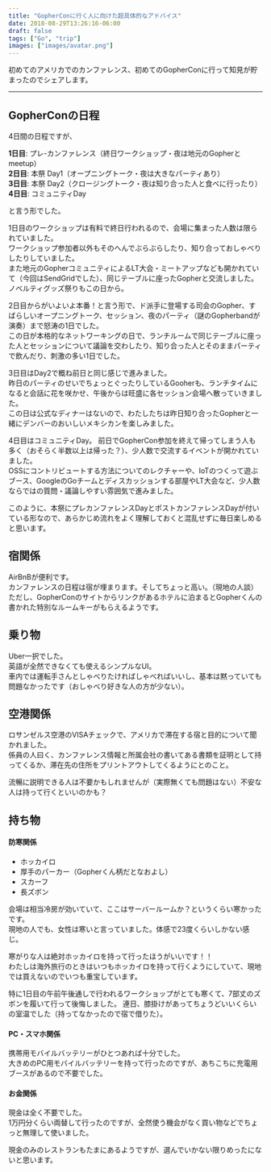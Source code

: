 ```yaml
---
title: "GopherConに行く人に向けた超具体的なアドバイス"
date: 2018-08-29T13:26:16-06:00
draft: false
tags: ["Go", "trip"]
images: ["images/avatar.png"]
---
```

初めてのアメリカでのカンファレンス、初めてのGopherConに行って知見が貯まったのでシェアします。

***
## GopherConの日程
4日間の日程ですが、

**1日目**: プレ-カンファレンス（終日ワークショップ・夜は地元のGopherとmeetup）<br>
**2日目**: 本祭 Day1（オープニングトーク・夜は大きなパーティあり）<br>
**3日目**: 本祭 Day2（クロージングトーク・夜は知り合った人と食べに行ったり）<br>
**4日目**: コミュニティDay

と言う形でした。

1日目のワークショップは有料で終日行われるので、会場に集まった人数は限られていました。<br>
ワークショップ参加者以外もそのへんでぶらぶらしたり、知り合っておしゃべりしたりしていました。<br>
また地元のGopherコミュニティによるLT大会・ミートアップなども開かれていて（今回はSendGridでした）、同じテーブルに座ったGopherと交流しました。<br>
ノベルティグッズ祭りもこの日から。

2日目からがいよいよ本番！と言う形で、ド派手に登場する司会のGopher、すばらしいオープニングトーク、セッション、夜のパーティ（謎のGopherbandが演奏）まで怒涛の1日でした。<br>
この日が本格的なネットワーキングの日で、ランチルームで同じテーブルに座った人とセッションについて議論を交わしたり、知り合った人とそのままパーティで飲んだり、刺激の多い1日でした。

3日目はDay2で概ね前日と同じ感じで進みました。<br>
昨日のパーティのせいでちょっとぐったりしているGooherも、ランチタイムになると会話に花を咲かせ、午後からは旺盛に各セッション会場へ散っていきました。<br>
この日は公式なディナーはないので、わたしたちは昨日知り合ったGopherと一緒にデンバーのおいしいメキシカンを楽しみました。

4日目はコミュニティDay。
前日でGopherCon参加を終えて帰ってしまう人も多く（おそらく半数以上は帰った？）、少人数で交流するイベントが開かれていました。<br>
OSSにコントリビュートする方法についてのレクチャーや、IoTのつくって遊ぶブース、GoogleのGoチームとディスカッションする部屋やLT大会など、少人数ならではの質問・議論しやすい雰囲気で進みました。

このように、本祭にプレカンファレンスDayとポストカンファレンスDayが付いている形なので、あらかじめ流れをよく理解しておくと混乱せずに毎日楽しめると思います。

## 宿関係
AirBnBが便利です。<br>
カンファレンスの日程は宿が埋まります。そしてちょっと高い。（現地の人談）<br>
ただし、GopherConのサイトからリンクがあるホテルに泊まるとGopherくんの書かれた特別なルームキーがもらえるようです。

## 乗り物
Uber一択でした。<br>
英語が全然できなくても使えるシンプルなUI。<br>
車内では運転手さんとしゃべりたければしゃべればいいし、基本は黙っていても問題なかったです（おしゃべり好きな人の方が少ない）。

## 空港関係
ロサンゼルス空港のVISAチェックで、アメリカで滞在する宿と目的について聞かれました。<br>
係員の人曰く、カンファレンス情報と所属会社の書いてある書類を証明として持ってくるか、滞在先の住所をプリントアウトしてくるようにとのこと。

流暢に説明できる人は不要かもしれませんが（実際無くても問題はない）不安な人は持って行くといいのかも？

## 持ち物
#### 防寒関係
- ホッカイロ
- 厚手のパーカー（Gopherくん柄だとなおよし）
- スカーフ
- 長ズボン

会場は相当冷房が効いていて、ここはサーバールームか？というくらい寒かったです。<br>
現地の人でも、女性は寒いと言っていました。体感で23度くらいしかない感じ。

寒がりな人は絶対ホッカイロを持って行ったほうがいいです！！<br>
わたしは海外旅行のときはいつもホッカイロを持って行くようにしていて、現地では買えないのでいつも重宝しています。

特に1日目の午前午後通しで行われるワークショップがとても寒くて、7部丈のズボンを履いて行って後悔しました。
連日、膝掛けがあってちょうどいいくらいの室温でした（持ってなかったので宿で借りた）。

#### PC・スマホ関係
携帯用モバイルバッテリーがひとつあれば十分でした。<br>
大きめのPC用モバイルバッテリーを持って行ったのですが、あちこちに充電用ブースがあるので不要でした。

#### お金関係
現金は全く不要でした。<br>
1万円分くらい両替して行ったのですが、全然使う機会がなく買い物などでちょっと無理して使いました。

現金のみのレストランもたまにあるようですが、選んでいかない限りめったにないと思います。
